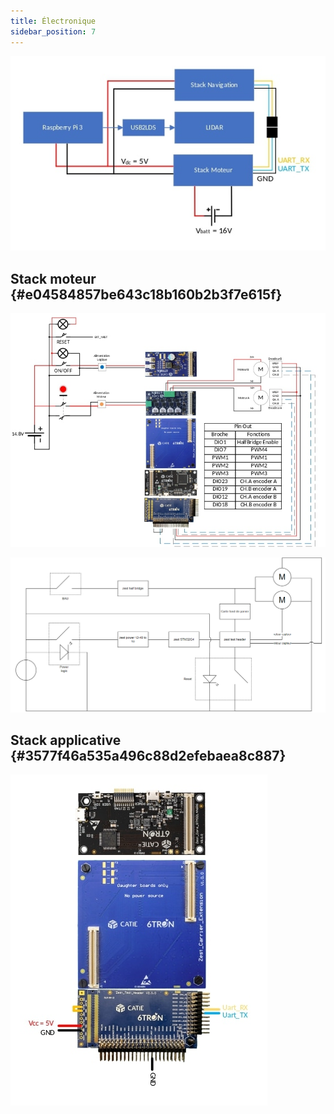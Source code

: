 ```yaml
---
title: Électronique
sidebar_position: 7
---
```




![](../img/987470338.jpg)

## Stack moteur {#e04584857be643c18b160b2b3f7e615f}

![](../img/574645014.jpg)

![](../img/553523925.png)

## Stack applicative {#3577f46a535a496c88d2efebaea8c887}

![](../img/1898748402.jpg)

